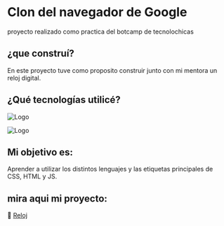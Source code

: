# Clon del navegador de Google

proyecto realizado como practica del botcamp de tecnolochicas

## ¿que construí?

En este proyecto tuve como proposito construir junto con mi mentora un reloj digital.

## ¿Qué tecnologías utilicé?
![Logo](https://logodix.com/logo/470216.png)

![Logo](https://allvectorlogo.com/img/2016/04/js-logo.png)
## Mi objetivo es:

Aprender a utilizar los distintos lenguajes y las etiquetas principales de CSS, HTML y JS.

## mira aqui mi proyecto:

🔗 [Reloj](https://reloj-digital-zeta.vercel.app/)

